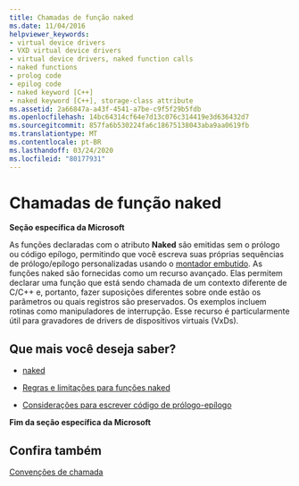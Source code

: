 ```yaml
---
title: Chamadas de função naked
ms.date: 11/04/2016
helpviewer_keywords:
- virtual device drivers
- VXD virtual device drivers
- virtual device drivers, naked function calls
- naked functions
- prolog code
- epilog code
- naked keyword [C++]
- naked keyword [C++], storage-class attribute
ms.assetid: 2a66847a-a43f-4541-a7be-c9f5f29b5fdb
ms.openlocfilehash: 14bc64314cf64e7d13c076c314419e3d636432d7
ms.sourcegitcommit: 857fa6b530224fa6c18675138043aba9aa0619fb
ms.translationtype: MT
ms.contentlocale: pt-BR
ms.lasthandoff: 03/24/2020
ms.locfileid: "80177931"
---
```

# <a name="naked-function-calls"></a>Chamadas de função naked

**Seção específica da Microsoft**

As funções declaradas com o atributo **Naked** são emitidas sem o prólogo ou código epílogo, permitindo que você escreva suas próprias sequências de prólogo/epílogo personalizadas usando o [montador embutido](../assembler/inline/inline-assembler.md). As funções naked são fornecidas como um recurso avançado. Elas permitem declarar uma função que está sendo chamada de um contexto diferente de C/C++ e, portanto, fazer suposições diferentes sobre onde estão os parâmetros ou quais registros são preservados. Os exemplos incluem rotinas como manipuladores de interrupção. Esse recurso é particularmente útil para gravadores de drivers de dispositivos virtuais (VxDs).

## <a name="what-do-you-want-to-know-more-about"></a>Que mais você deseja saber?

- [naked](../cpp/naked-cpp.md)

- [Regras e limitações para funções naked](../cpp/rules-and-limitations-for-naked-functions.md)

- [Considerações para escrever código de prólogo-epílogo](../cpp/considerations-for-writing-prolog-epilog-code.md)

**Fim da seção específica da Microsoft**

## <a name="see-also"></a>Confira também

[Convenções de chamada](../cpp/calling-conventions.md)

